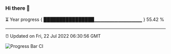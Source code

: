 ### Hi there 👋

⏳ Year progress { ████████████████▁▁▁▁▁▁▁▁▁▁▁▁▁▁ } 55.42 %

---

⏰ Updated on Fri, 22 Jul 2022 06:30:56 GMT

![Progress Bar CI](https://github.com/ZhaoGui/ZhaoGui/workflows/Progress%20Bar%20CI/badge.svg)
